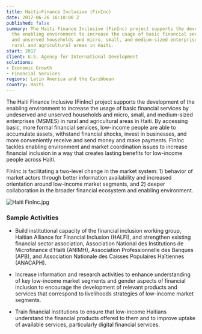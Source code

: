 ```yaml
---
title: Haiti—Finance Inclusive (FinInc)
date: 2017-06-26 16:18:00 Z
published: false
summary: The Haiti Finance Inclusive (FinInc) project supports the development of
  the enabling environment to increase the usage of basic financial services by undeserved
  and unserved households and micro, small, and medium-sized enterprises (MSMES) in
  rural and agricultural areas in Haiti.
start: 2017
client: U.S. Agency for International Development
solutions:
- Economic Growth
- Financial Services
regions: Latin America and the Caribbean
country: Haiti
---
```


The Haiti Finance Inclusive (FinInc) project supports the development of the enabling environment to increase the usage of basic financial services by undeserved and unserved households and micro, small, and medium-sized enterprises (MSMES) in rural and agricultural areas in Haiti. By accessing basic, more formal financial services, low-income people are able to accumulate assets, withstand financial shocks, invest in businesses, and more conveniently receive and send money and make payments. FinInc tackles enabling environment and market coordination issues to increase financial inclusion in a way that creates lasting benefits for low-income people across Haiti. 

FinInc is facilitating a two-level change in the market system: 1) behavior of market actors through better information availability and increased orientation around low-income market segments, and 2) deeper collaboration in the broader financial ecosystem and enabling environment. 

![Haiti FinInc.jpg](/uploads/Haiti%20FinInc.jpg)

### Sample Activities

* Build institutional capacity of the financial inclusion working group, Haitian Alliance for Financial Inclusion (HALFI), and strengthen existing financial sector association, Association National des Institutions de Microfinance d’Haïti (ANIMH), Association Professionnelle des Banques (APB), and Association Nationale des Caisses Populaires Haïtiennes (ANACAPH). 

* Increase information and research activities to enhance understanding of key low-income market segments and gender aspects of financial inclusion to encourage the development of relevant products and services that correspond to livelihoods strategies of low-income market segments. 

* Train financial institutions to ensure that low-income Haitians understand the financial products offered to them and to improve uptake of available services, particularly digital financial services.